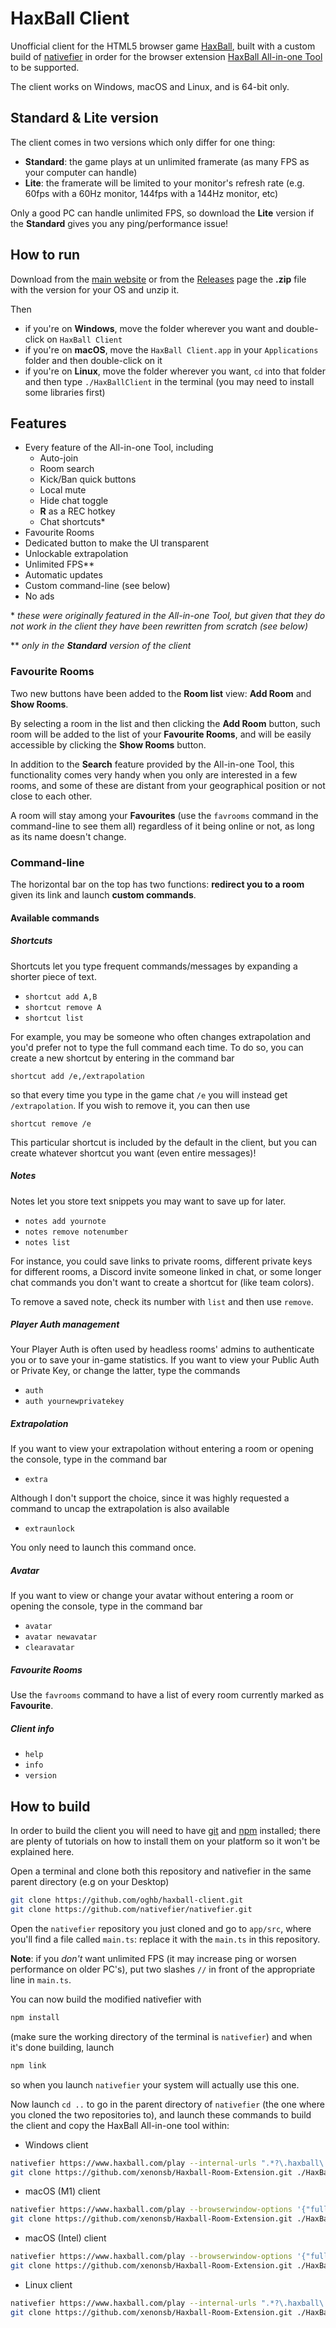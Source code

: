 # HaxBall Client

Unofficial client for the HTML5 browser game [HaxBall](https://www.haxball.com/play), built with a custom build of [nativefier](https://github.com/nativefier/nativefier) in order for the browser extension [HaxBall All-in-one Tool](https://github.com/xenonsb/Haxball-Room-Extension) to be supported.

The client works on Windows, macOS and Linux, and is 64-bit only.

## Standard & Lite version
The client comes in two versions which only differ for one thing:
* **Standard**: the game plays at un unlimited framerate (as many FPS as your computer can handle)
* **Lite**: the framerate will be limited to your monitor's refresh rate (e.g. 60fps with a 60Hz monitor, 144fps with a 144Hz monitor, etc)

Only a good PC can handle unlimited FPS, so download the **Lite** version if the **Standard** gives you any ping/performance issue!

## How to run
Download from the [main website](https://oghb.github.io/haxball-client/) or from the [Releases](https://github.com/oghb/haxball-client/releases) page the **.zip** file with the version for your OS and unzip it.

Then
* if you're on **Windows**, move the folder wherever you want and double-click on `HaxBall Client`
* if you're on **macOS**, move the `HaxBall Client.app` in your `Applications` folder and then double-click on it
* if you're on **Linux**, move the folder wherever you want, `cd` into that folder and then type `./HaxBallClient` in the terminal (you may need to install some libraries first)

## Features
* Every feature of the All-in-one Tool, including
  * Auto-join
  * Room search
  * Kick/Ban quick buttons
  * Local mute
  * Hide chat toggle
  * **R** as a REC hotkey
  * Chat shortcuts\*
* Favourite Rooms
* Dedicated button to make the UI transparent
* Unlockable extrapolation
* Unlimited FPS\*\*
* Automatic updates
* Custom command-line (see below)
* No ads

\* *these were originally featured in the All-in-one Tool, but given that they do not work in the client they have been rewritten from scratch (see below)*

\*\* *only in the **Standard** version of the client*

### Favourite Rooms
Two new buttons have been added to the **Room list** view: **Add Room** and **Show Rooms**.

By selecting a room in the list and then clicking the **Add Room** button, such room will be added to the list of your **Favourite Rooms**, and will be easily accessible by clicking the **Show Rooms** button.

In addition to the **Search** feature provided by the All-in-one Tool, this functionality comes very handy when you only are interested in a few rooms, and some of these are distant from your geographical position or not close to each other.

A room will stay among your **Favourites** (use the `favrooms` command in the command-line to see them all) regardless of it being online or not, as long as its name doesn't change.

### Command-line
The horizontal bar on the top has two functions: **redirect you to a room** given its link and launch **custom commands**.

#### Available commands
##### Shortcuts
Shortcuts let you type frequent commands/messages by expanding a shorter piece of text.
* `shortcut add A,B`
* `shortcut remove A`
* `shortcut list`

For example, you may be someone who often changes extrapolation and you'd prefer not to type the full command each time. To do so, you can create a new shortcut by entering in the command bar

`shortcut add /e,/extrapolation`

so that every time you type in the game chat `/e` you will instead get `/extrapolation`.
If you wish to remove it, you can then use

`shortcut remove /e`

This particular shortcut is included by the default in the client, but you can create whatever shortcut you want (even entire messages)!

##### Notes
Notes let you store text snippets you may want to save up for later.
* `notes add yournote`
* `notes remove notenumber`
* `notes list`

 For instance, you could save links to private rooms, different private keys for different rooms, a Discord invite someone linked in chat, or some longer chat commands you don't want to create a shortcut for (like team colors).

To remove a saved note, check its number with `list` and then use `remove`.

##### Player Auth management
Your Player Auth is often used by headless rooms' admins to authenticate you or to save your in-game statistics. If you want to view your Public Auth or Private Key, or change the latter, type the commands
* `auth`
* `auth yournewprivatekey`

##### Extrapolation
If you want to view your extrapolation without entering a room or opening the console, type in the command bar
* `extra`

Although I don't support the choice, since it was highly requested a command to uncap the extrapolation is also available
* `extraunlock`

You only need to launch this command once.

##### Avatar
If you want to view or change your avatar without entering a room or opening the console, type in the command bar
* `avatar`
* `avatar newavatar`
* `clearavatar`

##### Favourite Rooms
Use the `favrooms` command to have a list of every room currently marked as **Favourite**.

##### Client info
* `help`
* `info`
* `version`

## How to build
In order to build the client you will need to have [git](https://git-scm.com/downloads) and [npm](https://docs.npmjs.com/downloading-and-installing-node-js-and-npm/) installed; there are plenty of tutorials on how to install them on your platform so it won't be explained here.

Open a terminal and clone both this repository and nativefier in the same parent directory (e.g on your Desktop)
```bash
git clone https://github.com/oghb/haxball-client.git
git clone https://github.com/nativefier/nativefier.git
```

Open the `nativefier` repository you just cloned and go to `app/src`, where you'll find a file called `main.ts`: replace it with the `main.ts` in this repository.

**Note**: if you *don't* want unlimited FPS (it may increase ping or worsen performance on older PC's), put two slashes `//` in front of the appropriate line in `main.ts`.

You can now build the modified nativefier with
```bash
npm install
```
(make sure the working directory of the terminal is `nativefier`) and when it's done building, launch
```bash
npm link
```
so when you launch `nativefier` your system will actually use this one.

Now launch `cd ..` to go in the parent directory of `nativefier` (the one where you cloned the two repositories to), and launch these commands to build the client and copy the HaxBall All-in-one tool within:
- Windows client
```bash
nativefier https://www.haxball.com/play --internal-urls ".*?\.haxball\.*?" --name "HaxBall Client" --inject haxball-client/inject.js --inject haxball-client/inject.css --icon haxball-client/icon.png --tray start-in-tray --fast-quit --arch x64 --platform windows --app-version 0.3.4 --build-version 0.3.4 --win32metadata '{"ProductName": "HaxBall Client", "InternalName": "HaxBall Client", "FileDescription": "Unofficial client for haxball.com"}'
git clone https://github.com/xenonsb/Haxball-Room-Extension.git ./HaxBall\ Client-win32-x64/resources/app/Haxball-Room-Extension
```
- macOS (M1) client
```bash
nativefier https://www.haxball.com/play --browserwindow-options '{"fullscreenable": true}' --internal-urls ".*?\.haxball\.*?" --name "HaxBall Client" --inject haxball-client/inject.js --inject haxball-client/inject.css --icon haxball-client/icon.png --tray start-in-tray --fast-quit --arch arm64 --platform osx --app-version 0.3.4 --build-version 0.3.4
git clone https://github.com/xenonsb/Haxball-Room-Extension.git ./HaxBall\ Client-darwin-arm64/HaxBall\ Client.app/Contents/Resources/app/Haxball-Room-Extension
```

- macOS (Intel) client
```bash
nativefier https://www.haxball.com/play --browserwindow-options '{"fullscreenable": true}' --internal-urls ".*?\.haxball\.*?" --name "HaxBall Client" --inject haxball-client/inject.js --inject haxball-client/inject.css --icon haxball-client/icon.png --tray start-in-tray --fast-quit --arch x64 --platform osx --app-version 0.3.4 --build-version 0.3.4
git clone https://github.com/xenonsb/Haxball-Room-Extension.git ./HaxBall\ Client-darwin-x64/HaxBall\ Client.app/Contents/Resources/app/Haxball-Room-Extension
```

- Linux client
```bash
nativefier https://www.haxball.com/play --internal-urls ".*?\.haxball\.*?" --name "HaxBall Client" --inject haxball-client/inject.js --inject haxball-client/inject.css --icon haxball-client/icon.png --tray start-in-tray --fast-quit --arch x64 --platform linux --app-version 0.3.4 --build-version 0.3.4
git clone https://github.com/xenonsb/Haxball-Room-Extension.git ./HaxBallClient-linux-x64/resources/app/Haxball-Room-Extension
```
